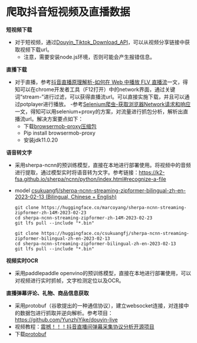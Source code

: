 # 爬取抖音短视频及直播数据

**短视频下载**

- 对于短视频，通过[Douyin_Tiktok_Download_API](https://github.com/Evil0ctal/Douyin_TikTok_Download_API)，可以从视频分享链接中获取视频下载url。
  - 注意，需要安装node.js环境，否则可能会产生报错信息。

**直播下载**

- 对于直播，参考[抖音直播原理解析-如何在 Web 中播放 FLV 直播流](https://cloud.tencent.com/developer/article/2160220)一文，得知可以在chrome开发者工具（F12打开）中的network界面，通过关键词“stream-”进行过滤，可以获得直播流url。可以直接实施下载，并且可以通过potplayer进行播放。
  -参考[Selenium爬虫-获取浏览器Network请求和响应](https://cloud.tencent.com/developer/article/1549872)一文，得知可以用selenium+proxy的方案，对流量进行抓包分析，解析出直播流url。解决方案要点如下：
  - 下载[browsermob-proxy压缩包](https://github.com/lightbody/browsermob-proxy/releases)
  - Pip install browsermob-proxy
  - 安装jdk11.0.20

**语音转文字**

- 采用sherpa-ncnn的预训练模型，直接在本地进行部署使用。将视频中的音频进行提取，通过模型实时将语音转为文字。参考链接：https://k2-fsa.github.io/sherpa/ncnn/python/index.html#recognize-a-file
- model [csukuangfj/sherpa-ncnn-streaming-zipformer-bilingual-zh-en-2023-02-13 (Bilingual, Chinese + English)](https://k2-fsa.github.io/sherpa/ncnn/pretrained_models/zipformer-transucer-models.html#csukuangfj-sherpa-ncnn-streaming-zipformer-bilingual-zh-en-2023-02-13-bilingual-chinese-english)
  
  ```
  git clone https://huggingface.co/marcoyang/sherpa-ncnn-streaming-zipformer-zh-14M-2023-02-23  
  cd sherpa-ncnn-streaming-zipformer-zh-14M-2023-02-23
  git lfs pull --include "*.bin"
  ```

  ```
  git clone https://huggingface.co/csukuangfj/sherpa-ncnn-streaming-zipformer-bilingual-zh-en-2023-02-13
  cd sherpa-ncnn-streaming-zipformer-bilingual-zh-en-2023-02-13
  git lfs pull --include "*.bin"
  ```


**视频实时OCR**
- 采用paddlepaddle openvino的预训练模型，直接在本地进行部署使用，可以对视频进行实时抓帧，文字检测定位以及OCR。

**直播弹幕评论、礼物、商品信息获取**
- 采用protobuf（谷歌提出的一种通信协议），建立websocket连接，对连接中的数据包进行抓取并逆向解析。参考项目：https://github.com/YunzhiYike/douyin-live
- 视频教程：[震撼！！！抖音直播间弹幕采集协议分析开源项目](https://www.bilibili.com/video/BV1FY4y1y7dp?p=4&vd_source=320e39fdb80686b4a73d909ce938d8e9)
- 下载[protobuf](https://github.com/protocolbuffers/protobuf/releases/tag/v24.3)
